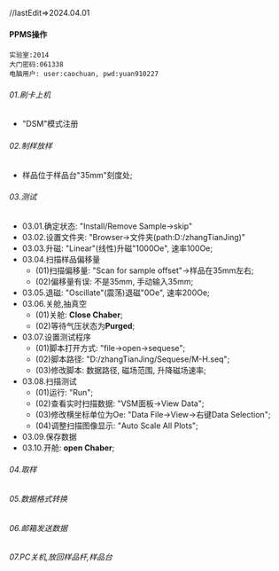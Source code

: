 //lastEdit=>2024.04.01
#### PPMS操作
    实验室:2014
	大门密码:061338
	电脑用户: user:caochuan, pwd:yuan910227
###### 01.刷卡上机
- "DSM"模式注册
###### 02.制样放样
- 样品位于样品台"35mm"刻度处;
###### 03.测试
- 03.01.确定状态: "Install/Remove Sample->skip"
- 03.02.设置文件夹: "Browser->文件夹(path:D:/zhangTianJing)"
- 03.03.升磁: "Linear"(线性)升磁"1000Oe", 速率100Oe;
- 03.04.扫描样品偏移量
    - (01)扫描偏移量: "Scan for sample offset"->样品在35mm左右;
    - (02)偏移量有误: 不是35mm, 手动输入35mm;
- 03.05.退磁: "Oscillate"(震荡)退磁"0Oe", 速率200Oe;
- 03.06.关舱,抽真空
    - (01)关舱: **Close Chaber**;
    - (02)等待气压状态为**Purged**;
- 03.07.设置测试程序
    - (01)脚本打开方式: "file->open->sequese";
    - (02)脚本路径: "D:/zhangTianJing/Sequese/M-H.seq";
    - (03)修改脚本: 数据路径, 磁场范围, 升降磁场速率;
- 03.08.扫描测试
    - (01)运行: "Run";
    - (02)查看实时扫描数据: "VSM面板->View Data";
    - (03)修改横坐标单位为Oe: "Data File->View->右键Data Selection";
    - (04)调整扫描图像显示: "Auto Scale All Plots";
- 03.09.保存数据
- 03.10.开舱: **open Chaber**;
###### 04.取样
###### 05.数据格式转换
###### 06.邮箱发送数据
###### 07.PC关机,放回样品杆,样品台